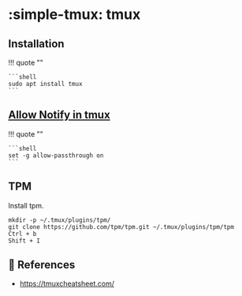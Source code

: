 # :simple-tmux: tmux

## Installation

!!! quote ""

    ```shell
    sudo apt install tmux
    ```

## [Allow Notify in tmux][1]

!!! quote ""

    ```shell
    set -g allow-passthrough on
    ```

## TPM

Install tpm.

```
mkdir -p ~/.tmux/plugins/tpm/
git clone https://github.com/tpm/tpm.git ~/.tmux/plugins/tpm/tpm
Ctrl + b
Shift + I
```

## :link: References

- <https://tmuxcheatsheet.com/>

[1]: <https://groups.google.com/a/chromium.org/g/chromium-hterm/c/davGyRBr3l8/m/7BPjaTwQAAAJ>
